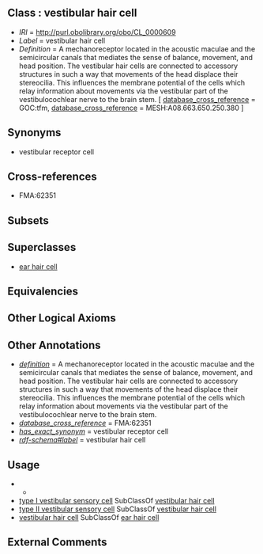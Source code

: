
## Class : vestibular hair cell

 * *IRI* = http://purl.obolibrary.org/obo/CL_0000609
 * *Label* = vestibular hair cell
 * *Definition* = A mechanoreceptor located in the acoustic maculae and the semicircular canals that mediates the sense of balance, movement, and head position. The vestibular hair cells are connected to accessory structures in such a way that movements of the head displace their stereocilia. This influences the membrane potential of the cells which relay information about movements via the vestibular part of the vestibulocochlear nerve to the brain stem. [ [database_cross_reference](../../ef/oboInOwl#hasDbXref.md) = GOC:tfm, [database_cross_reference](../../ef/oboInOwl#hasDbXref.md) = MESH:A08.663.650.250.380 ]

## Synonyms

 * vestibular receptor cell

## Cross-references

 * FMA:62351

## Subsets


## Superclasses

 * [ear hair cell](../../CL/74/CL_0002374.md)

## Equivalencies


## Other Logical Axioms


## Other Annotations

 * *[definition](../../IAO/15/IAO_0000115.md)* = A mechanoreceptor located in the acoustic maculae and the semicircular canals that mediates the sense of balance, movement, and head position. The vestibular hair cells are connected to accessory structures in such a way that movements of the head displace their stereocilia. This influences the membrane potential of the cells which relay information about movements via the vestibular part of the vestibulocochlear nerve to the brain stem.
 * *[database_cross_reference](../../ef/oboInOwl#hasDbXref.md)* = FMA:62351
 * *[has_exact_synonym](../../ym/oboInOwl#hasExactSynonym.md)* = vestibular receptor cell
 * *[rdf-schema#label](../../el/rdf-schema#label.md)* = vestibular hair cell

## Usage

 * -
 * [type I vestibular sensory cell](../../CL/70/CL_0002070.md) SubClassOf [vestibular hair cell](../../CL/09/CL_0000609.md)
 * [type II vestibular sensory cell](../../CL/69/CL_0002069.md) SubClassOf [vestibular hair cell](../../CL/09/CL_0000609.md)
 * [vestibular hair cell](../../CL/09/CL_0000609.md) SubClassOf [ear hair cell](../../CL/74/CL_0002374.md)

## External Comments

